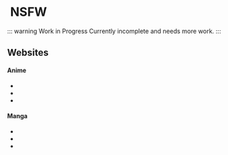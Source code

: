 # <iconify-icon icon="mdi:alert-circle" style="margin-right:0.25em;color:#2ecc71;"></iconify-icon>NSFW

::: warning Work in Progress
Currently incomplete and needs more work.
:::

## Websites

#### Anime

- [<Pill name="hanime" />](https://hanime.tv/)
- [<Pill name="Hentai Haven" />](https://hentaihaven.xxx/)
- [<Pill name="oppai.stream" />](https://oppai.stream/)

#### Manga

- [<Pill name="Nhentai" />](https://nhentai.net/)
- [<Pill name="E-Hentai" />](https://e-hentai.org/)
- [<Pill name="AsmHentai" />](https://asmhentai.com/)
